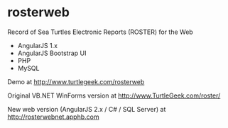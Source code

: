 # rosterweb
Record of Sea Turtles Electronic Reports (ROSTER) for the Web

- AngularJS 1.x
- AngularJS Bootstrap UI
- PHP
- MySQL

Demo at http://www.turtlegeek.com/rosterweb

Original VB.NET WinForms version at http://www.TurtleGeek.com/roster/

New web version (AngularJS 2.x / C# / SQL Server) at http://rosterwebnet.apphb.com

